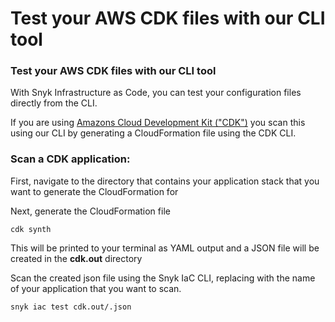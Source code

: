 # Test your AWS CDK files with our CLI tool

###  Test your AWS CDK files with our CLI tool

With Snyk Infrastructure as Code, you can test your configuration files directly from the CLI.

If you are using [Amazons Cloud Development Kit \("CDK"\)](https://aws.amazon.com/cdk/) you scan this using our CLI by generating a CloudFormation file using the CDK CLI. 

### Scan a CDK application:

First, navigate to the directory that contains your application stack that you want to generate the CloudFormation for

Next, generate the CloudFormation file

```text
cdk synth
```

This will be printed to your terminal as YAML output and a JSON file will be created in the **cdk.out** directory

Scan the created json file using the Snyk IaC CLI, replacing with the name of your application that you want to scan. 

```text
snyk iac test cdk.out/.json
```

